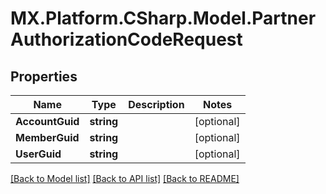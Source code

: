 # MX.Platform.CSharp.Model.PartnerAuthorizationCodeRequest

## Properties

Name | Type | Description | Notes
------------ | ------------- | ------------- | -------------
**AccountGuid** | **string** |  | [optional] 
**MemberGuid** | **string** |  | [optional] 
**UserGuid** | **string** |  | [optional] 

[[Back to Model list]](../README.md#documentation-for-models) [[Back to API list]](../README.md#documentation-for-api-endpoints) [[Back to README]](../README.md)

